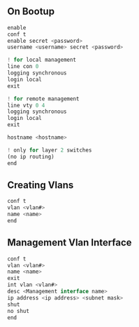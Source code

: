 
## On Bootup
```js
enable
conf t
enable secret <password>
username <username> secret <password>

! for local management
line con 0
logging synchronous
login local
exit

! for remote management
line vty 0 4
logging synchronous
login local
exit

hostname <hostname>

! only for layer 2 switches
(no ip routing)
end
```


## Creating Vlans
```js
conf t
vlan <vlan#>
name <name>
end
```


## Management Vlan Interface
```js
conf t
vlan <vlan#>
name <name>
exit
int vlan <vlan#>
desc <Management interface name>
ip address <ip address> <subnet mask>
shut
no shut
end
```




